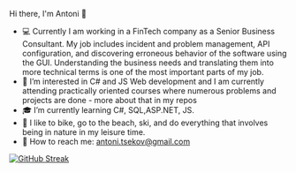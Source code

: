 Hi there, I'm Antoni 👋




- :computer: Currently I am working in a FinTech company as a Senior Business Consultant. My job includes incident and problem management, API configuration, and discovering erroneous behavior of the software using the GUI. Understanding the business needs and translating them into more technical terms is one of the most important parts of my job. 
- 👀 I’m interested in C# and JS Web development and I am currently attending practically oriented courses where numerous problems and projects are done - more about that in my repos
- :mortar_board: I’m currently learning C#, SQL,ASP.NET, JS.
- 🌴 I like to bike, go to the beach, ski, and do everything that involves being in nature in my leisure time. 
- :email: How to reach me: antoni.tsekov@gmail.com

<!---
aTsekov/aTsekov is a ✨ special ✨ repository because its `README.md` (this file) appears on your GitHub profile.
You can click the Preview link to take a look at your changes.
--->
[![GitHub Streak](https://github-readme-streak-stats.herokuapp.com?user=aTsekov&theme=tokyonight&hide_border=true&date_format=j%20M%5B%20Y%5D)](https://git.io/streak-stats)
